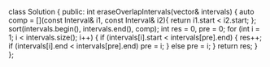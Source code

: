 class Solution {
public:
int eraseOverlapIntervals(vector<Interval>& intervals) {
auto comp = [](const Interval& i1, const Interval& i2){ return i1.start < i2.start; };
sort(intervals.begin(), intervals.end(), comp);
int res = 0, pre = 0;
for (int i = 1; i < intervals.size(); i++) {
if (intervals[i].start < intervals[pre].end) {
res++;
if (intervals[i].end < intervals[pre].end) pre = i;
}
else pre = i;
}
return res;
}
};